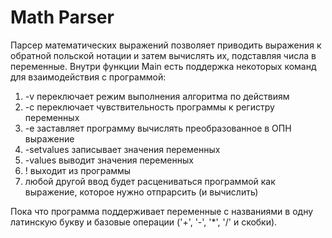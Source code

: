 # Math Parser
Парсер математических выражений позволяет приводить выражения к обратной польской нотации и затем вычислять их, подставляя числа в переменные.
Внутри функции Main есть поддержка некоторых команд для взаимодействия с программой:
1) -v переключает режим выполнения алгоритма по действиям
2) -c переключает чувствительность программы к регистру переменных
3) -e заставляет программу вычислять преобразованное в ОПН выражение
4) -setvalues записывает значения переменных
5) -values выводит значения переменных
6) ! выходит из программы
7) любой другой ввод будет расцениваться программой как выражение, которое нужно отпрарсить (и вычислить)

Пока что программа поддерживает переменные с названиями в одну латинскую букву и базовые операции ('+', '-', '*', '/' и скобки).
